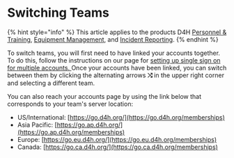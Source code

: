 # Switching Teams

{% hint style="info" %}
This article applies to the products D4H [Personnel & Training](../../personnel-and-training/getting-started.md), [Equipment Management](../../equipment-management/getting-started.md), and [Incident Reporting](../../incident-reporting/getting-started.md). 
{% endhint %}

To switch teams, you will first need to have linked your accounts together. To do this, follow the instructions on our page for [setting up single sign on for multiple accounts. ](../../shared-services/access-and-permissions/setting-up-a-single-sign-in-for-multiple-accounts.md)Once your accounts have been linked, you can switch between them by clicking the alternating arrows **⤭** in the upper right corner and selecting a different team. 

You can also reach your accounts page by using the link below that corresponds to your team's server location:

* US/International: [https://go.d4h.org/](https://go.d4h.org/memberships)
* Asia Pacific: [https://go.ap.d4h.org/](https://go.ap.d4h.org/memberships)
* Europe: [https://go.eu.d4h.org/](https://go.eu.d4h.org/memberships)
* Canada: [https://go.ca.d4h.org/](https://go.ca.d4h.org/memberships)



